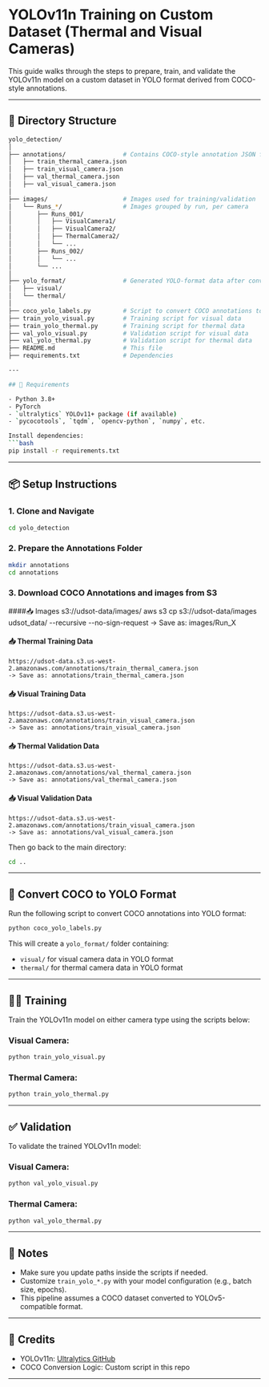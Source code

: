 # YOLOv11n Training on Custom Dataset (Thermal and Visual Cameras)

This guide walks through the steps to prepare, train, and validate the YOLOv11n model on a custom dataset in YOLO format derived from COCO-style annotations.

---

## 📁 Directory Structure


```bash
yolo_detection/
│
├── annotations/                # Contains COCO-style annotation JSON files
│   ├── train_thermal_camera.json
│   ├── train_visual_camera.json
│   ├── val_thermal_camera.json
│   ├── val_visual_camera.json
│
├── images/                     # Images used for training/validation
│   └── Runs_*/                 # Images grouped by run, per camera
│       ├── Runs_001/
│       │   ├── VisualCamera1/
│       │   ├── VisualCamera2/
│       │   ├── ThermalCamera2/
│       │   └── ...
│       ├── Runs_002/
│       │   └── ...
│       └── ...
│
├── yolo_format/                # Generated YOLO-format data after conversion
│   ├── visual/
│   └── thermal/
│
├── coco_yolo_labels.py         # Script to convert COCO annotations to YOLO format
├── train_yolo_visual.py        # Training script for visual data
├── train_yolo_thermal.py       # Training script for thermal data
├── val_yolo_visual.py          # Validation script for visual data
├── val_yolo_thermal.py         # Validation script for thermal data
├── README.md                   # This file
├── requirements.txt            # Dependencies

---

## 🧰 Requirements

- Python 3.8+
- PyTorch
- `ultralytics` YOLOv11+ package (if available)
- `pycocotools`, `tqdm`, `opencv-python`, `numpy`, etc.

Install dependencies:
```bash
pip install -r requirements.txt
```

---

## 📦 Setup Instructions

### 1. Clone and Navigate

```bash
cd yolo_detection
```

### 2. Prepare the Annotations Folder

```bash
mkdir annotations
cd annotations
```

### 3. Download COCO Annotations and images from S3

####📥 Images
s3://udsot-data/images/
aws s3 cp s3://udsot-data/images udsot_data/ --recursive --no-sign-request
-> Save as: images/Run_X

#### 📥 Thermal Training Data
```
https://udsot-data.s3.us-west-2.amazonaws.com/annotations/train_thermal_camera.json
-> Save as: annotations/train_thermal_camera.json
```

#### 📥 Visual Training Data
```
https://udsot-data.s3.us-west-2.amazonaws.com/annotations/train_visual_camera.json
-> Save as: annotations/train_visual_camera.json
```

#### 📥 Thermal Validation Data
```
https://udsot-data.s3.us-west-2.amazonaws.com/annotations/val_thermal_camera.json
-> Save as: annotations/val_thermal_camera.json
```

#### 📥 Visual Validation Data
```
https://udsot-data.s3.us-west-2.amazonaws.com/annotations/train_visual_camera.json
-> Save as: annotations/val_visual_camera.json
```

Then go back to the main directory:

```bash
cd ..
```

---

## 🔁 Convert COCO to YOLO Format

Run the following script to convert COCO annotations into YOLO format:

```bash
python coco_yolo_labels.py
```

This will create a `yolo_format/` folder containing:
- `visual/` for visual camera data in YOLO format
- `thermal/` for thermal camera data in YOLO format

---

## 🏋️‍♂️ Training

Train the YOLOv11n model on either camera type using the scripts below:

### Visual Camera:

```bash
python train_yolo_visual.py
```

### Thermal Camera:

```bash
python train_yolo_thermal.py
```

---

## ✅ Validation

To validate the trained YOLOv11n model:

### Visual Camera:

```bash
python val_yolo_visual.py
```

### Thermal Camera:

```bash
python val_yolo_thermal.py
```

---

## 📌 Notes

- Make sure you update paths inside the scripts if needed.
- Customize `train_yolo_*.py` with your model configuration (e.g., batch size, epochs).
- This pipeline assumes a COCO dataset converted to YOLOv5-compatible format.

---

## 🧠 Credits

- YOLOv11n: [Ultralytics GitHub](https://github.com/ultralytics/ultralytics)
- COCO Conversion Logic: Custom script in this repo

---
